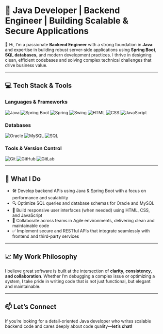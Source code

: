 # 🚀 Java Developer | Backend Engineer | Building Scalable & Secure Applications

👋 Hi, I’m a passionate **Backend Engineer** with a strong foundation in **Java** and expertise in building robust server-side applications using **Spring Boot**, **SQL databases**, and modern development practices. I thrive in designing clean, efficient codebases and solving complex technical challenges that drive business value.

---

## 💻 Tech Stack & Tools

### Languages & Frameworks  
![Java](https://img.shields.io/badge/Java-007396?style=for-the-badge&logo=java&logoColor=white)
![Spring Boot](https://img.shields.io/badge/Spring%20Boot-6DB33F?style=for-the-badge&logo=spring-boot&logoColor=white)
![Spring](https://img.shields.io/badge/Spring-6DB33F?style=for-the-badge&logo=spring&logoColor=white)
![Swing](https://img.shields.io/badge/Swing-0081CB?style=for-the-badge&logo=java&logoColor=white)
![HTML](https://img.shields.io/badge/HTML5-E34F26?style=for-the-badge&logo=html5&logoColor=white)
![CSS](https://img.shields.io/badge/CSS3-1572B6?style=for-the-badge&logo=css3&logoColor=white)
![JavaScript](https://img.shields.io/badge/JavaScript-F7DF1E?style=for-the-badge&logo=javascript&logoColor=black)

### Databases  
![Oracle](https://img.shields.io/badge/Oracle-CC0000?style=for-the-badge&logo=oracle&logoColor=white)
![MySQL](https://img.shields.io/badge/MySQL-005C84?style=for-the-badge&logo=mysql&logoColor=white)
![SQL](https://img.shields.io/badge/SQL-4479A1?style=for-the-badge&logo=sqlite&logoColor=white)

### Tools & Version Control  
![Git](https://img.shields.io/badge/Git-F05032?style=for-the-badge&logo=git&logoColor=white)
![GitHub](https://img.shields.io/badge/GitHub-181717?style=for-the-badge&logo=github&logoColor=white)
![GitLab](https://img.shields.io/badge/GitLab-FC6D26?style=for-the-badge&logo=gitlab&logoColor=white)

---

## 🧠 What I Do

- 🛠️ Develop backend APIs using Java & Spring Boot with a focus on performance and scalability  
- 🔍 Optimize SQL queries and database schemas for Oracle and MySQL  
- 🎨 Build responsive user interfaces (when needed) using HTML, CSS, and JavaScript  
- 🧩 Collaborate across teams in Agile environments, delivering clean and maintainable code  
- ✅ Implement secure and RESTful APIs that integrate seamlessly with frontend and third-party services

---

## 📈 My Work Philosophy

I believe great software is built at the intersection of **clarity, consistency, and collaboration**. Whether I’m debugging a complex issue or optimizing a system, I take pride in writing code that is not just functional, but elegant and maintainable.

---

## 📫 Let’s Connect

If you’re looking for a detail-oriented Java developer who writes scalable backend code and cares deeply about code quality—**let’s chat!**
